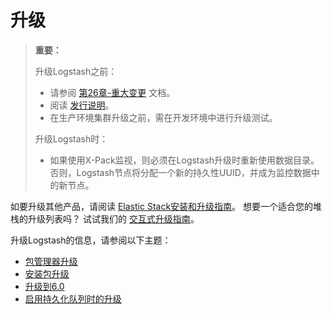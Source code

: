# 升级

> **重要：**
>
> 升级Logstash之前：
>
> - 请参阅 [第26章-重大变更](../26-Breaking-Changes/README.md) 文档。
> - 阅读 [发行说明](https://www.elastic.co/guide/en/logstash/6.7/releasenotes.html)。
> - 在生产环境集群升级之前，需在开发环境中进行升级测试。
>
> 升级Logstash时：
>
> - 如果使用X-Pack监视，则必须在Logstash升级时重新使用数据目录。 否则，Logstash节点将分配一个新的持久性UUID，并成为监控数据中的新节点。

如要升级其他产品，请阅读 [Elastic Stack安装和升级指南](https://www.elastic.co/guide/en/elastic-stack/6.7/index.html)。 想要一个适合您的堆栈的升级列表吗？ 试试我们的 [交互式升级指南](https://www.elastic.co/cn/products/upgrade_guide)。

升级Logstash的信息，请参阅以下主题：

- [包管理器升级](../05-Uprading-Logstash/Upgrading-Using-Package-Managers.md)
- [安装包升级](../05-Uprading-Logstash/Upgrading-Using-a-Direct-Download.md)
- [升级到6.0](../05-Uprading-Logstash/Upgrading-Logstash-to-6.0.md)
- [启用持久化队列时的升级](../05-Uprading-Logstash/Upgrading-with-the-Persistent-Queue-Enabled.md)

